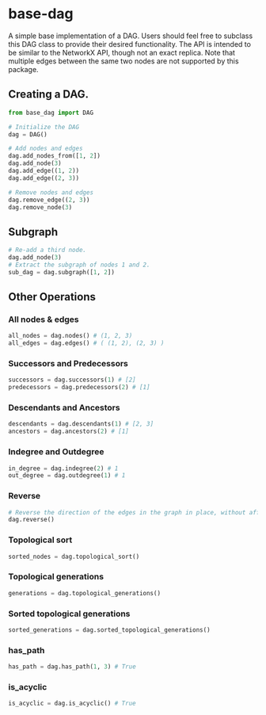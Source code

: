 # base-dag
A simple base implementation of a DAG. Users should feel free to subclass this DAG class to provide their desired functionality. The API is intended to be similar to the NetworkX API, though not an exact replica. Note that multiple edges between the same two nodes are not supported by this package.

## Creating a DAG.
 ```python
from base_dag import DAG

# Initialize the DAG
dag = DAG()

# Add nodes and edges
dag.add_nodes_from([1, 2])
dag.add_node(3)
dag.add_edge((1, 2))
dag.add_edge((2, 3))

# Remove nodes and edges
dag.remove_edge((2, 3))
dag.remove_node(3)
```

## Subgraph
```python
# Re-add a third node.
dag.add_node(3)
# Extract the subgraph of nodes 1 and 2.
sub_dag = dag.subgraph([1, 2])
```

## Other Operations
### All nodes & edges
```python
all_nodes = dag.nodes() # (1, 2, 3)
all_edges = dag.edges() # ( (1, 2), (2, 3) )
```

### Successors and Predecessors
```python
successors = dag.successors(1) # [2]
predecessors = dag.predecessors(2) # [1]
```

### Descendants and Ancestors
```python
descendants = dag.descendants(1) # [2, 3]
ancestors = dag.ancestors(2) # [1]
```

### Indegree and Outdegree
```python
in_degree = dag.indegree(2) # 1
out_degree = dag.outdegree(1) # 1
```

### Reverse
```python
# Reverse the direction of the edges in the graph in place, without affecting the nodes at all.
dag.reverse()
```

### Topological sort
```python
sorted_nodes = dag.topological_sort()
```

### Topological generations
```python
generations = dag.topological_generations()
```

### Sorted topological generations
```python
sorted_generations = dag.sorted_topological_generations()
```

### has_path
```python
has_path = dag.has_path(1, 3) # True
```

### is_acyclic
```python
is_acyclic = dag.is_acyclic() # True
```

